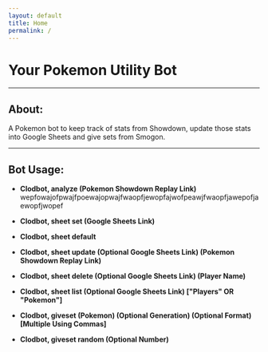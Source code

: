```yaml
---
layout: default
title: Home
permalink: /
---
```


# Your Pokemon Utility Bot

<hr class="line">

## About:

A Pokemon bot to keep track of stats from Showdown, update those stats into Google Sheets and give sets from Smogon.

<hr class="line">

## Bot Usage:

- **Clodbot, analyze (Pokemon Showdown Replay Link)** wepfowajofpwajfpoewajopwajfwaopfjewopfajwofpeawjfwaopfjawepofjaewopfjwopef

- **Clodbot, sheet set (Google Sheets Link)**

- **Clodbot, sheet default**

- **Clodbot, sheet update (Optional Google Sheets Link) (Pokemon Showdown Replay Link)**

- **Clodbot, sheet delete (Optional Google Sheets Link) (Player Name)**

- **Clodbot, sheet list (Optional Google Sheets Link) ["Players" OR "Pokemon"]**

- **Clodbot, giveset (Pokemon) (Optional Generation) (Optional Format) [Multiple Using Commas]**

- **Clodbot, giveset random (Optional Number)**
